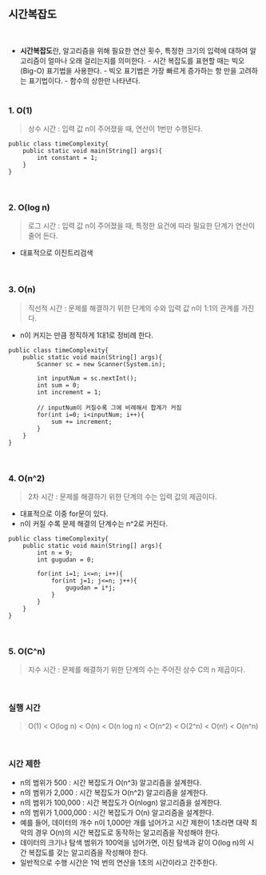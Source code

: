 ## 시간복잡도

<br>

- **시간복잡도**란, 알고리즘을 위해 필요한 연산 횟수, 특정한 크기의 입력에 대하여 알고리즘이 얼마나 오래 걸리는지를 의미한다. - 시간 복잡도를 표현할 때는 빅오(Big-O) 표기법을 사용한다. - 빅오 표기법은 가장 빠르게 증가하는 항 만을 고려하는 표기법이다. - 함수의 상한만 나타낸다.
  <br><br>

### 1. O(1)

> 상수 시간 : 입력 값 n이 주어졌을 때, 연산이 1번만 수행된다.

```
public class timeComplexity{
    public static void main(String[] args){
        int constant = 1;
    }
}
```

<br>

### 2. O(log n)

> 로그 시간 : 입력 값 n이 주어졌을 때, 특정한 요건에 따라 필요한 단계가 연산이 줄어 든다.

- 대표적으로 이진트리검색

<br>

### 3. O(n)

> 직선적 시간 : 문제를 해결하기 위한 단계의 수와 입력 값 n이 1:1의 관계를 가진다.

- n이 커지는 만큼 정직하게 1대1로 정비례 한다.

```
public class timeComplexity{
    public static void main(String[] args){
        Scanner sc = new Scanner(System.in);

        int inputNum = sc.nextInt();
        int sum = 0;
        int increment = 1;

        // inputNum이 커질수록 그에 비례해서 합계가 커짐
        for(int i=0; i<inputNum; i++){
            sum += increment;
        }
    }
}
```

<br>

### 4. O(n^2)

> 2차 시간 : 문제를 해결하기 위한 단계의 수는 입력 값의 제곱이다.

- 대표적으로 이중 for문이 있다.
- n이 커질 수록 문제 해결의 단계수는 n^2로 커진다.

```
public class timeComplexity{
    public static void main(String[] args){
        int n = 9;
        int gugudan = 0;

        for(int i=1; i<=n; i++){
            for(int j=1; j<=n; j++){
                gugudan = i*j;
            }
        }
    }
}
```

<br>

### 5. O(C^n)

> 지수 시간 : 문제를 해결하기 위한 단계의 수는 주어진 상수 C의 n 제곱이다.

<br>

### 실행 시간

> O(1) < O(log n) < O(n) < O(n log n) < O(n^2) < O(2^n) < O(n!) < O(n^n)

<br>

### 시간 제한

- n의 범위가 500 : 시간 복잡도가 O(n^3) 알고리즘을 설계한다.
- n의 범위가 2,000 : 시간 복잡도가 O(n^2) 알고리즘을 설계한다.
- n의 범위가 100,000 : 시간 복잡도가 O(nlogn) 알고리즘을 설계한다.
- n의 범위가 1,000,000 : 시간 복잡도가 O(n) 알고리즘을 설계한다.
- 예를 들어, 데이터의 개수 n이 1,000만 개를 넘어가고 시간 제한이 1초라면 대략 최악의 경우 O(n)의 시간 복잡도로 동작하는 알고리즘을 작성해야 한다.
- 데이터의 크기나 탐색 범위가 100억을 넘어가면, 이진 탐색과 같이 O(log n)의 시간 복잡도를 갖는 알고리즘을 작성해야 한다.
- 일반적으로 수행 시간은 1억 번의 연산을 1초의 시간이라고 간주한다.
